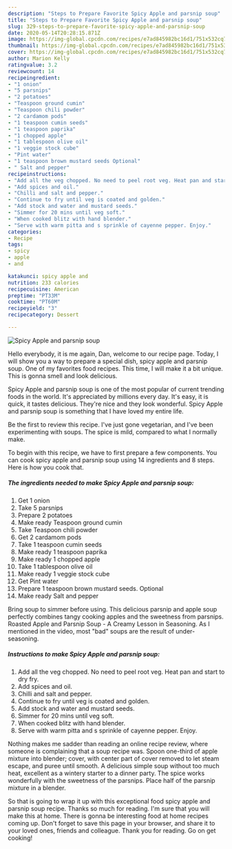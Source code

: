 ```yaml
---
description: "Steps to Prepare Favorite Spicy Apple and parsnip soup"
title: "Steps to Prepare Favorite Spicy Apple and parsnip soup"
slug: 329-steps-to-prepare-favorite-spicy-apple-and-parsnip-soup
date: 2020-05-14T20:28:15.871Z
image: https://img-global.cpcdn.com/recipes/e7ad845982bc16d1/751x532cq70/spicy-apple-and-parsnip-soup-recipe-main-photo.jpg
thumbnail: https://img-global.cpcdn.com/recipes/e7ad845982bc16d1/751x532cq70/spicy-apple-and-parsnip-soup-recipe-main-photo.jpg
cover: https://img-global.cpcdn.com/recipes/e7ad845982bc16d1/751x532cq70/spicy-apple-and-parsnip-soup-recipe-main-photo.jpg
author: Marion Kelly
ratingvalue: 3.2
reviewcount: 14
recipeingredient:
- "1 onion"
- "5 parsnips"
- "2 potatoes"
- "Teaspoon ground cumin"
- "Teaspoon chili powder"
- "2 cardamom pods"
- "1 teaspoon cumin seeds"
- "1 teaspoon paprika"
- "1 chopped apple"
- "1 tablespoon olive oil"
- "1 veggie stock cube"
- "Pint water"
- "1 teaspoon brown mustard seeds Optional"
- " Salt and pepper"
recipeinstructions:
- "Add all the veg chopped. No need to peel root veg. Heat pan and start to dry fry."
- "Add spices and oil."
- "Chilli and salt and pepper."
- "Continue to fry until veg is coated and golden."
- "Add stock and water and mustard seeds."
- "Simmer for 20 mins until veg soft."
- "When cooked blitz with hand blender."
- "Serve with warm pitta and s sprinkle of cayenne pepper. Enjoy."
categories:
- Recipe
tags:
- spicy
- apple
- and

katakunci: spicy apple and 
nutrition: 233 calories
recipecuisine: American
preptime: "PT33M"
cooktime: "PT60M"
recipeyield: "3"
recipecategory: Dessert

---
```



![Spicy Apple and parsnip soup](https://img-global.cpcdn.com/recipes/e7ad845982bc16d1/751x532cq70/spicy-apple-and-parsnip-soup-recipe-main-photo.jpg)

Hello everybody, it is me again, Dan, welcome to our recipe page. Today, I will show you a way to prepare a special dish, spicy apple and parsnip soup. One of my favorites food recipes. This time, I will make it a bit unique. This is gonna smell and look delicious.

Spicy Apple and parsnip soup is one of the most popular of current trending foods in the world. It's appreciated by millions every day. It's easy, it is quick, it tastes delicious. They're nice and they look wonderful. Spicy Apple and parsnip soup is something that I have loved my entire life.

Be the first to review this recipe. I&#39;ve just gone vegetarian, and I&#39;ve been experimenting with soups. The spice is mild, compared to what I normally make.


To begin with this recipe, we have to first prepare a few components. You can cook spicy apple and parsnip soup using 14 ingredients and 8 steps. Here is how you cook that.

<!--inarticleads1-->

##### The ingredients needed to make Spicy Apple and parsnip soup:

1. Get 1 onion
1. Take 5 parsnips
1. Prepare 2 potatoes
1. Make ready Teaspoon ground cumin
1. Take Teaspoon chili powder
1. Get 2 cardamom pods
1. Take 1 teaspoon cumin seeds
1. Make ready 1 teaspoon paprika
1. Make ready 1 chopped apple
1. Take 1 tablespoon olive oil
1. Make ready 1 veggie stock cube
1. Get Pint water
1. Prepare 1 teaspoon brown mustard seeds. Optional
1. Make ready  Salt and pepper


Bring soup to simmer before using. This delicious parsnip and apple soup perfectly combines tangy cooking apples and the sweetness from parsnips. Roasted Apple and Parsnip Soup - A Creamy Lesson in Seasoning. As I mentioned in the video, most &#34;bad&#34; soups are the result of under-seasoning. 

<!--inarticleads2-->

##### Instructions to make Spicy Apple and parsnip soup:

1. Add all the veg chopped. No need to peel root veg. Heat pan and start to dry fry.
1. Add spices and oil.
1. Chilli and salt and pepper.
1. Continue to fry until veg is coated and golden.
1. Add stock and water and mustard seeds.
1. Simmer for 20 mins until veg soft.
1. When cooked blitz with hand blender.
1. Serve with warm pitta and s sprinkle of cayenne pepper. Enjoy.


Nothing makes me sadder than reading an online recipe review, where someone is complaining that a soup recipe was. Spoon one-third of apple mixture into blender; cover, with center part of cover removed to let steam escape, and puree until smooth. A delicious simple soup without too much heat, excellent as a wintery starter to a dinner party. The spice works wonderfully with the sweetness of the parsnips. Place half of the parsnip mixture in a blender. 

So that is going to wrap it up with this exceptional food spicy apple and parsnip soup recipe. Thanks so much for reading. I'm sure that you will make this at home. There is gonna be interesting food at home recipes coming up. Don't forget to save this page in your browser, and share it to your loved ones, friends and colleague. Thank you for reading. Go on get cooking!
